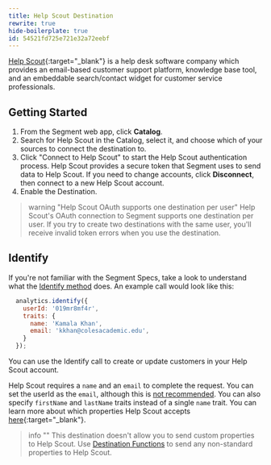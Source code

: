 ```yaml
---
title: Help Scout Destination
rewrite: true
hide-boilerplate: true
id: 54521fd725e721e32a72eebf
---
```

[Help Scout](https://www.helpscout.com/?utm_source=partner&utm_campaign=partner-integration-marketplace-listing&utm_content=segment){:target="_blank"} is a help desk software company which provides an email-based customer support platform, knowledge base tool, and an embeddable search/contact widget for customer service professionals.

## Getting Started

1. From the Segment web app, click **Catalog**.
2. Search for Help Scout in the Catalog, select it, and choose which of your sources to connect the destination to.
3. Click "Connect to Help Scout" to start the Help Scout authentication process. Help Scout provides a secure token that Segment uses to send data to Help Scout. If you need to change accounts, click **Disconnect**, then connect to a new Help Scout account.
4. Enable the Destination.

> warning "Help Scout OAuth supports one destination per user"
> Help Scout's OAuth connection to Segment supports one destination per user. If you try to create two destinations with the same user, you'll receive invalid token errors when you use the destination.

## Identify

If you're not familiar with the Segment Specs, take a look to understand what the [Identify method](/docs/connections/spec/identify/) does. An example call would look like this:

```js
  analytics.identify({
    userId: '019mr8mf4r',
    traits: {
      name: 'Kamala Khan',
      email: 'kkhan@colesacademic.edu',
    }
  });
```

You can use the Identify call to create or update customers in your Help Scout account.

Help Scout requires a `name` and an `email` to complete the request. You can set the userId as the `email`, although this is [not recommended](/docs/connections/spec/identify/#user-id). You can also specify `firstName` and `lastName` traits instead of a single `name` trait. You can learn more about which properties Help Scout accepts [here](https://developer.helpscout.com/mailbox-api/endpoints/customers/create/){:target="_blank"}.

> info ""
> This destination doesn't allow you to send custom properties to Help Scout. Use [Destination Functions](/docs/connections/functions/destination-functions/#create-a-destination-function) to send any non-standard properties to Help Scout.
